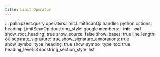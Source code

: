 ```yaml
---
title: Limit Operator
---
```

<!-- ## Goal
Brief preamble with most content autogenerated from docstrings. -->

::: palimpzest.query.operators.limit.LimitScanOp
    handler: python
    options:
      heading: LimitScanOp
      docstring_style: google
      members:
        - __init__
        - __call__
      show_root_heading: true
      show_source: false
      show_bases: true
      line_length: 80
      separate_signature: true
      show_signature_annotations: true
      show_symbol_type_heading: true
      show_symbol_type_toc: true
      heading_level: 3
      docstring_section_style: list
